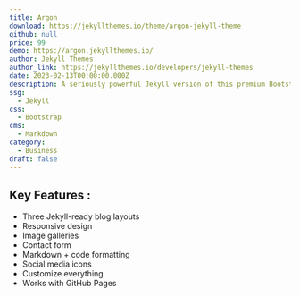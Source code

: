 ```yaml
---
title: Argon
download: https://jekyllthemes.io/theme/argon-jekyll-theme
github: null
price: 99
demo: https://argon.jekyllthemes.io/
author: Jekyll Themes
author_link: https://jekyllthemes.io/developers/jekyll-themes
date: 2023-02-13T00:00:00.000Z
description: A seriously powerful Jekyll version of this premium Bootstrap design system.
ssg:
  - Jekyll
css:
  - Bootstrap
cms:
  - Markdown
category:
  - Business
draft: false
---
```


## Key Features :

- Three Jekyll-ready blog layouts
- Responsive design
- Image galleries
- Contact form
- Markdown + code formatting
- Social media icons
- Customize everything
- Works with GitHub Pages
